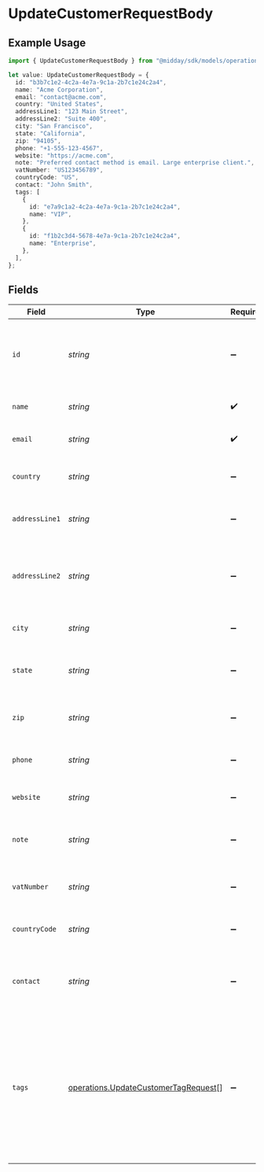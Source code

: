 # UpdateCustomerRequestBody

## Example Usage

```typescript
import { UpdateCustomerRequestBody } from "@midday/sdk/models/operations";

let value: UpdateCustomerRequestBody = {
  id: "b3b7c1e2-4c2a-4e7a-9c1a-2b7c1e24c2a4",
  name: "Acme Corporation",
  email: "contact@acme.com",
  country: "United States",
  addressLine1: "123 Main Street",
  addressLine2: "Suite 400",
  city: "San Francisco",
  state: "California",
  zip: "94105",
  phone: "+1-555-123-4567",
  website: "https://acme.com",
  note: "Preferred contact method is email. Large enterprise client.",
  vatNumber: "US123456789",
  countryCode: "US",
  contact: "John Smith",
  tags: [
    {
      id: "e7a9c1a2-4c2a-4e7a-9c1a-2b7c1e24c2a4",
      name: "VIP",
    },
    {
      id: "f1b2c3d4-5678-4e7a-9c1a-2b7c1e24c2a4",
      name: "Enterprise",
    },
  ],
};
```

## Fields

| Field                                                                                                                                       | Type                                                                                                                                        | Required                                                                                                                                    | Description                                                                                                                                 | Example                                                                                                                                     |
| ------------------------------------------------------------------------------------------------------------------------------------------- | ------------------------------------------------------------------------------------------------------------------------------------------- | ------------------------------------------------------------------------------------------------------------------------------------------- | ------------------------------------------------------------------------------------------------------------------------------------------- | ------------------------------------------------------------------------------------------------------------------------------------------- |
| `id`                                                                                                                                        | *string*                                                                                                                                    | :heavy_minus_sign:                                                                                                                          | Unique identifier of the customer. Required for updates, omit for new customers                                                             | b3b7c1e2-4c2a-4e7a-9c1a-2b7c1e24c2a4                                                                                                        |
| `name`                                                                                                                                      | *string*                                                                                                                                    | :heavy_check_mark:                                                                                                                          | Name of the customer or organization                                                                                                        | Acme Corporation                                                                                                                            |
| `email`                                                                                                                                     | *string*                                                                                                                                    | :heavy_check_mark:                                                                                                                          | Primary email address of the customer                                                                                                       | contact@acme.com                                                                                                                            |
| `country`                                                                                                                                   | *string*                                                                                                                                    | :heavy_minus_sign:                                                                                                                          | Country name where the customer is located                                                                                                  | United States                                                                                                                               |
| `addressLine1`                                                                                                                              | *string*                                                                                                                                    | :heavy_minus_sign:                                                                                                                          | First line of the customer's address                                                                                                        | 123 Main Street                                                                                                                             |
| `addressLine2`                                                                                                                              | *string*                                                                                                                                    | :heavy_minus_sign:                                                                                                                          | Second line of the customer's address (suite, apartment, etc.)                                                                              | Suite 400                                                                                                                                   |
| `city`                                                                                                                                      | *string*                                                                                                                                    | :heavy_minus_sign:                                                                                                                          | City where the customer is located                                                                                                          | San Francisco                                                                                                                               |
| `state`                                                                                                                                     | *string*                                                                                                                                    | :heavy_minus_sign:                                                                                                                          | State or province where the customer is located                                                                                             | California                                                                                                                                  |
| `zip`                                                                                                                                       | *string*                                                                                                                                    | :heavy_minus_sign:                                                                                                                          | ZIP or postal code of the customer's address                                                                                                | 94105                                                                                                                                       |
| `phone`                                                                                                                                     | *string*                                                                                                                                    | :heavy_minus_sign:                                                                                                                          | Primary phone number of the customer                                                                                                        | +1-555-123-4567                                                                                                                             |
| `website`                                                                                                                                   | *string*                                                                                                                                    | :heavy_minus_sign:                                                                                                                          | Website URL of the customer                                                                                                                 | https://acme.com                                                                                                                            |
| `note`                                                                                                                                      | *string*                                                                                                                                    | :heavy_minus_sign:                                                                                                                          | Internal notes about the customer for team reference                                                                                        | Preferred contact method is email. Large enterprise client.                                                                                 |
| `vatNumber`                                                                                                                                 | *string*                                                                                                                                    | :heavy_minus_sign:                                                                                                                          | VAT (Value Added Tax) number of the customer                                                                                                | US123456789                                                                                                                                 |
| `countryCode`                                                                                                                               | *string*                                                                                                                                    | :heavy_minus_sign:                                                                                                                          | Country code in ISO 3166-1 alpha-2 format                                                                                                   | US                                                                                                                                          |
| `contact`                                                                                                                                   | *string*                                                                                                                                    | :heavy_minus_sign:                                                                                                                          | Primary contact person's name at the customer organization                                                                                  | John Smith                                                                                                                                  |
| `tags`                                                                                                                                      | [operations.UpdateCustomerTagRequest](../../models/operations/updatecustomertagrequest.md)[]                                                | :heavy_minus_sign:                                                                                                                          | Array of tags to associate with the customer for categorization                                                                             | [<br/>{<br/>"id": "e7a9c1a2-4c2a-4e7a-9c1a-2b7c1e24c2a4",<br/>"name": "VIP"<br/>},<br/>{<br/>"id": "f1b2c3d4-5678-4e7a-9c1a-2b7c1e24c2a4",<br/>"name": "Enterprise"<br/>}<br/>] |